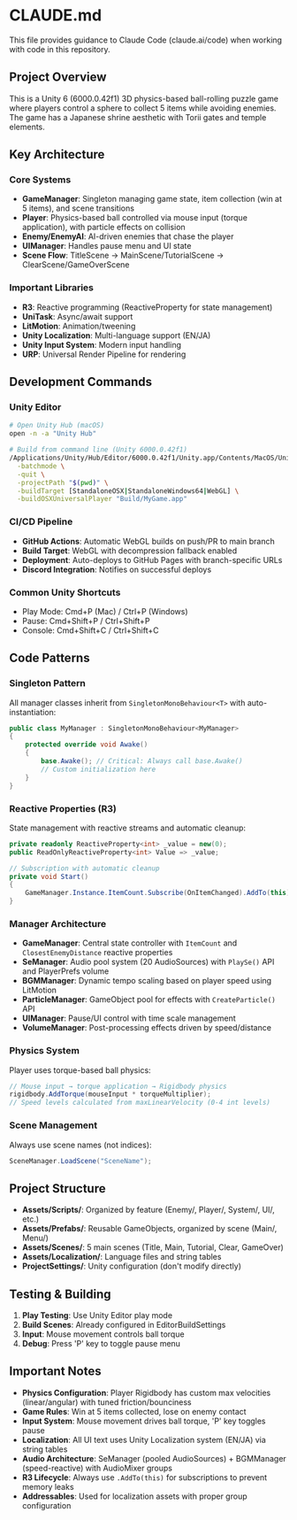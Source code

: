 # CLAUDE.md

This file provides guidance to Claude Code (claude.ai/code) when working with code in this repository.

## Project Overview

This is a Unity 6 (6000.0.42f1) 3D physics-based ball-rolling puzzle game where players control a sphere to collect 5 items while avoiding enemies. The game has a Japanese shrine aesthetic with Torii gates and temple elements.

## Key Architecture

### Core Systems
- **GameManager**: Singleton managing game state, item collection (win at 5 items), and scene transitions
- **Player**: Physics-based ball controlled via mouse input (torque application), with particle effects on collision
- **Enemy/EnemyAI**: AI-driven enemies that chase the player
- **UIManager**: Handles pause menu and UI state
- **Scene Flow**: TitleScene → MainScene/TutorialScene → ClearScene/GameOverScene

### Important Libraries
- **R3**: Reactive programming (ReactiveProperty for state management)
- **UniTask**: Async/await support
- **LitMotion**: Animation/tweening
- **Unity Localization**: Multi-language support (EN/JA)
- **Unity Input System**: Modern input handling
- **URP**: Universal Render Pipeline for rendering

## Development Commands

### Unity Editor
```bash
# Open Unity Hub (macOS)
open -n -a "Unity Hub"

# Build from command line (Unity 6000.0.42f1)
/Applications/Unity/Hub/Editor/6000.0.42f1/Unity.app/Contents/MacOS/Unity \
  -batchmode \
  -quit \
  -projectPath "$(pwd)" \
  -buildTarget [StandaloneOSX|StandaloneWindows64|WebGL] \
  -buildOSXUniversalPlayer "Build/MyGame.app"
```

### CI/CD Pipeline
- **GitHub Actions**: Automatic WebGL builds on push/PR to main branch
- **Build Target**: WebGL with decompression fallback enabled
- **Deployment**: Auto-deploys to GitHub Pages with branch-specific URLs
- **Discord Integration**: Notifies on successful deploys

### Common Unity Shortcuts
- Play Mode: Cmd+P (Mac) / Ctrl+P (Windows)
- Pause: Cmd+Shift+P / Ctrl+Shift+P
- Console: Cmd+Shift+C / Ctrl+Shift+C

## Code Patterns

### Singleton Pattern
All manager classes inherit from `SingletonMonoBehaviour<T>` with auto-instantiation:
```csharp
public class MyManager : SingletonMonoBehaviour<MyManager>
{
    protected override void Awake()
    {
        base.Awake(); // Critical: Always call base.Awake()
        // Custom initialization here
    }
}
```

### Reactive Properties (R3)
State management with reactive streams and automatic cleanup:
```csharp
private readonly ReactiveProperty<int> _value = new(0);
public ReadOnlyReactiveProperty<int> Value => _value;

// Subscription with automatic cleanup
private void Start()
{
    GameManager.Instance.ItemCount.Subscribe(OnItemChanged).AddTo(this);
}
```

### Manager Architecture
- **GameManager**: Central state controller with `ItemCount` and `ClosestEnemyDistance` reactive properties
- **SeManager**: Audio pool system (20 AudioSources) with `PlaySe()` API and PlayerPrefs volume
- **BGMManager**: Dynamic tempo scaling based on player speed using LitMotion
- **ParticleManager**: GameObject pool for effects with `CreateParticle()` API
- **UIManager**: Pause/UI control with time scale management
- **VolumeManager**: Post-processing effects driven by speed/distance

### Physics System
Player uses torque-based ball physics:
```csharp
// Mouse input → torque application → Rigidbody physics
rigidbody.AddTorque(mouseInput * torqueMultiplier);
// Speed levels calculated from maxLinearVelocity (0-4 int levels)
```

### Scene Management
Always use scene names (not indices):
```csharp
SceneManager.LoadScene("SceneName");
```

## Project Structure

- **Assets/Scripts/**: Organized by feature (Enemy/, Player/, System/, UI/, etc.)
- **Assets/Prefabs/**: Reusable GameObjects, organized by scene (Main/, Menu/)
- **Assets/Scenes/**: 5 main scenes (Title, Main, Tutorial, Clear, GameOver)
- **Assets/Localization/**: Language files and string tables
- **ProjectSettings/**: Unity configuration (don't modify directly)

## Testing & Building

1. **Play Testing**: Use Unity Editor play mode
2. **Build Scenes**: Already configured in EditorBuildSettings
3. **Input**: Mouse movement controls ball torque
4. **Debug**: Press 'P' key to toggle pause menu

## Important Notes

- **Physics Configuration**: Player Rigidbody has custom max velocities (linear/angular) with tuned friction/bounciness
- **Game Rules**: Win at 5 items collected, lose on enemy contact
- **Input System**: Mouse movement drives ball torque, 'P' key toggles pause
- **Localization**: All UI text uses Unity Localization system (EN/JA) via string tables
- **Audio Architecture**: SeManager (pooled AudioSources) + BGMManager (speed-reactive) with AudioMixer groups
- **R3 Lifecycle**: Always use `.AddTo(this)` for subscriptions to prevent memory leaks
- **Addressables**: Used for localization assets with proper group configuration